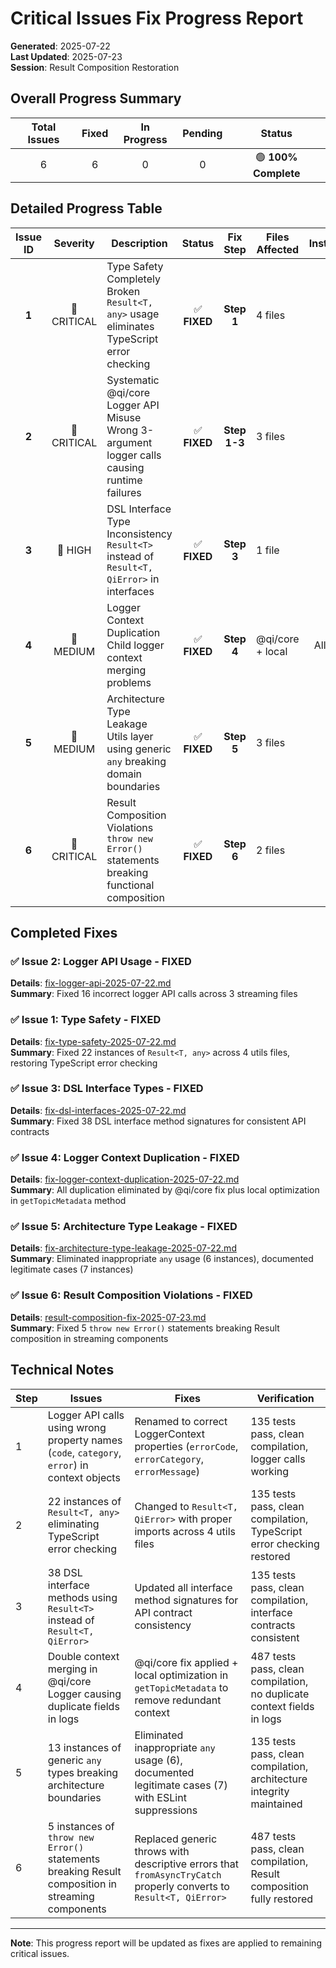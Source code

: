 # Critical Issues Fix Progress Report

**Generated**: 2025-07-22  
**Last Updated**: 2025-07-23  
**Session**: Result<T> Composition Restoration

## Overall Progress Summary

| Total Issues | Fixed | In Progress | Pending | Status |
|:------------:|:-----:|:-----------:|:-------:|:------:|
| 6 | 6 | 0 | 0 | 🟢 **100% Complete** |

## Detailed Progress Table

| Issue ID | Severity | Description | Status | Fix Step | Files Affected | Instances | Completion Date |
|:--------:|:--------:|-------------|:------:|:--------:|----------------|:---------:|:---------------:|
| **1** | 🚨 CRITICAL | Type Safety Completely Broken<br/>`Result<T, any>` usage eliminates TypeScript error checking | ✅ **FIXED** | **Step 1** | 4 files | 22 | 2025-07-22 |
| **2** | 🚨 CRITICAL | Systematic @qi/core Logger API Misuse<br/>Wrong 3-argument logger calls causing runtime failures | ✅ **FIXED** | **Step 1-3** | 3 files | 16 | 2025-07-22 |
| **3** | 🔶 HIGH | DSL Interface Type Inconsistency<br/>`Result<T>` instead of `Result<T, QiError>` in interfaces | ✅ **FIXED** | **Step 3** | 1 file | 38 | 2025-07-22 |
| **4** | 🔶 MEDIUM | Logger Context Duplication<br/>Child logger context merging problems | ✅ **FIXED** | **Step 4** | @qi/core + local | All fixed | 2025-07-23 |
| **5** | 🔶 MEDIUM | Architecture Type Leakage<br/>Utils layer using generic `any` breaking domain boundaries | ✅ **FIXED** | **Step 5** | 3 files | 13 | 2025-07-22 |
| **6** | 🚨 CRITICAL | Result<T> Composition Violations<br/>`throw new Error()` statements breaking functional composition | ✅ **FIXED** | **Step 6** | 2 files | 5 | 2025-07-23 |

## Completed Fixes

### ✅ Issue 2: Logger API Usage - FIXED
**Details**: [fix-logger-api-2025-07-22.md](./fix-logger-api-2025-07-22.md)  
**Summary**: Fixed 16 incorrect logger API calls across 3 streaming files

### ✅ Issue 1: Type Safety - FIXED
**Details**: [fix-type-safety-2025-07-22.md](./fix-type-safety-2025-07-22.md)  
**Summary**: Fixed 22 instances of `Result<T, any>` across 4 utils files, restoring TypeScript error checking

### ✅ Issue 3: DSL Interface Types - FIXED
**Details**: [fix-dsl-interfaces-2025-07-22.md](./fix-dsl-interfaces-2025-07-22.md)  
**Summary**: Fixed 38 DSL interface method signatures for consistent API contracts

### ✅ Issue 4: Logger Context Duplication - FIXED
**Details**: [fix-logger-context-duplication-2025-07-22.md](./fix-logger-context-duplication-2025-07-22.md)  
**Summary**: All duplication eliminated by @qi/core fix plus local optimization in `getTopicMetadata` method

### ✅ Issue 5: Architecture Type Leakage - FIXED
**Details**: [fix-architecture-type-leakage-2025-07-22.md](./fix-architecture-type-leakage-2025-07-22.md)  
**Summary**: Eliminated inappropriate `any` usage (6 instances), documented legitimate cases (7 instances)

### ✅ Issue 6: Result<T> Composition Violations - FIXED
**Details**: [result-composition-fix-2025-07-23.md](./result-composition-fix-2025-07-23.md)  
**Summary**: Fixed 5 `throw new Error()` statements breaking Result<T> composition in streaming components


## Technical Notes

| Step | Issues | Fixes | Verification |
|------|--------|-------|--------------|
| 1 | Logger API calls using wrong property names (`code`, `category`, `error`) in context objects | Renamed to correct LoggerContext properties (`errorCode`, `errorCategory`, `errorMessage`) | 135 tests pass, clean compilation, logger calls working |
| 2 | 22 instances of `Result<T, any>` eliminating TypeScript error checking | Changed to `Result<T, QiError>` with proper imports across 4 utils files | 135 tests pass, clean compilation, TypeScript error checking restored |
| 3 | 38 DSL interface methods using `Result<T>` instead of `Result<T, QiError>` | Updated all interface method signatures for API contract consistency | 135 tests pass, clean compilation, interface contracts consistent |
| 4 | Double context merging in @qi/core Logger causing duplicate fields in logs | @qi/core fix applied + local optimization in `getTopicMetadata` to remove redundant context | 487 tests pass, clean compilation, no duplicate context fields in logs |
| 5 | 13 instances of generic `any` types breaking architecture boundaries | Eliminated inappropriate `any` usage (6), documented legitimate cases (7) with ESLint suppressions | 135 tests pass, clean compilation, architecture integrity maintained |
| 6 | 5 instances of `throw new Error()` statements breaking Result<T> composition in streaming components | Replaced generic throws with descriptive errors that `fromAsyncTryCatch` properly converts to `Result<T, QiError>` | 487 tests pass, clean compilation, Result<T> composition fully restored |

---

**Note**: This progress report will be updated as fixes are applied to remaining critical issues.